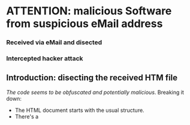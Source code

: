 # ATTENTION: malicious Software from suspicious eMail address

### Received via eMail and disected 
### Intercepted hacker attack

## Introduction: disecting the received HTM file

_The code seems to be obfuscated and potentially malicious_. Breaking it down:
- The HTML document starts with the usual structure.
- There's a <script> element in the body of the document. Inside, it seems like _the script is decoding some base64 encoded strings and creating <script> elements dynamically_.
- The **atob()** function is used to decode base64 encoded strings.
- The script retrieves an attribute value from an element and decodes it using **atob()**. It then _constructs a <script> element_ with certain attributes _and appends it to the <head> element_.
- There's another similar operation performed in the script where it constructs another <script> element and appends it to the <head> element.

_Breakdown of the suspicious parts_:

* The **atob()** function _is commonly used to decode base64 encoded strings_. It's **often used by malicious actors to obfuscate their code and hide its true purpose**.
* The _dynamically created <script> elements are being appended to the <head> element_. This _allows the script to potentially execute arbitrary code retrieved from remote sources_.
* The presence of encoded strings and dynamically generated script elements suggests that this code may be attempting to load and execute additional scripts from remote servers. 
    * This is a common technique used in malicious scripts to evade detection and execute unauthorized actions on the user's browser.
* In summary, **without knowing the intent behind the decoded strings**, it's difficult to determine the exact purpose of this code. 
* The dynamic creation of script elements and the decoding of base64 encoded strings are **common techniques used in malicious scripts**. 
* It's advisable to avoid executing such code and to inspect and sanitize any HTML and JavaScript code received from untrusted sources.

##Analyzing the files after decoding the base64 strings and downloading all hidden calls

* Original HTM document contains personalized information, including my personal email address (ph@zinnia.holdings) and a URL **(https://sithchibb.com)** [^1]. 
    * The encoded string in the sti attribute (USER09022024UNIQUE0217020924202420240209170224) appears to be some form of unique identifier or token, which may have been generated for tracking or authentication purposes.

> [^1]: **https://sithchibb.com** is a domain tagged as suspicious with a blank home page and a tiny error message at the top left. 

* The JavaScript code within the <script> tag dynamically loads two JavaScript files based on the decoded URL (sss_api):
    * The first JavaScript file is "/js.js".
    * The second JavaScript file is "/socket.io/socket.io.js".

While the HTML document itself may not contain obvious malicious content, the presence of personalized information and the dynamic loading of JavaScript files could be indicative of a phishing attempt or a malicious script injection. ** It's important to exercise caution when dealing with such content, especially if it was received unexpectedly or from an unknown source **.

### Recommended actions:

**Do Not Execute the JavaScript**: Avoid running or executing the JavaScript code contained within the HTM document, especially if suspected it may be malicious.

**Scan for Malware**: Use reputable antivirus or antimalware software to scan the system for any potential threats or malicious files.

**Report Suspicious Activity**: If suspected that the HTM document or its contents are part of a _phishing attempt_ or _malicious activity_, report it (email provider. ISP) and consider notifying relevant security authorities (and organization's IT security team if applicable).

**Exercise Caution with Personal Information**: Be cautious about sharing personal information, such as your email address, especially in unsolicited communications or unknown contexts.

**Stay Informed**: Stay informed about common phishing techniques and best practices for cybersecurity to better protect yourself from potential threats in the future.

Staying vigilant and take appropriate precautions. Help mitigate the risks associated with suspicious or potentially malicious content.
